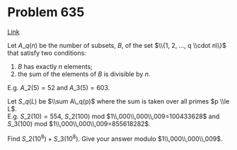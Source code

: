 # Problem 635

[Link](https://projecteuler.net/problem=635)

Let $A\_q(n)$ be the number of subsets, $B$, of the set $\\{1, 2, ..., q \\cdot n\\}$ that satisfy two conditions:  
1) $B$ has exactly $n$ elements;  
2) the sum of the elements of $B$ is divisible by $n$. 

E.g. $A\_2(5)=52$ and $A\_3(5)=603$. 

Let $S\_q(L)$ be $\\sum A\_q(p)$ where the sum is taken over all primes $p \\le L$.  
E.g. $S\_2(10)=554$, $S\_2(100)$ mod $1\\,000\\,000\\,009=100433628$ and  
$S\_3(100)$ mod $1\\,000\\,000\\,009=855618282$.

Find $S\_2(10^8)+S\_3(10^8)$. Give your answer modulo $1\\,000\\,000\\,009$.